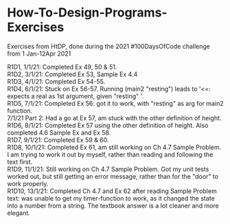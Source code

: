 # How-To-Design-Programs-Exercises
Exercises from HtDP, done during the 2021 #100DaysOfCode challenge from 1 Jan-12Apr 2021

R1D1, 1/1/21: Completed Ex 49, 50 & 51.<br />
R1D2, 3/1/21: Completed Ex 53, Sample Ex 4.4<br />
R1D3, 4/1/21: Completed Ex 54-55. <br />
R1D4, 6/1/21: Stuck on Ex 56-57. Running (main2 "resting") leads to
'<=: expects a real as 1st argument, given "resting" '. <br />
R1D5, 7/1/21: Completed Ex 56: got it to work, with "resting" as arg for main2 function. <br />
7/1/21 Part 2: Had a go at Ex 57, am stuck with the other definition of height. <br />
R1D6, 8/1/21: Completed Ex 57 using the other definition of height. Also completed 4.6 Sample Ex and Ex 58. <br /> 
R1D7, 9/1/21: Completed Ex 59 & 60. <br />
R1D8, 10/1/21: Completed Ex 61, am still working on Ch 4.7 Sample Problem. I am trying to work it out by myself, rather than reading and following the text first.<br />
R1D9, 11/1/21: Still working on Ch 4.7 Sample Problem. Got my unit tests worked out, but still getting an error message, rather than for the "door" to work properly. <br /> 
R1D10, 13/1/21: Completed Ch 4.7 and Ex 62 after reading Sample Problem text: was unable to get my timer-function to work, as it changed the state into a number from a string. The textbook answer is a lot cleaner and more elegant. <br />
